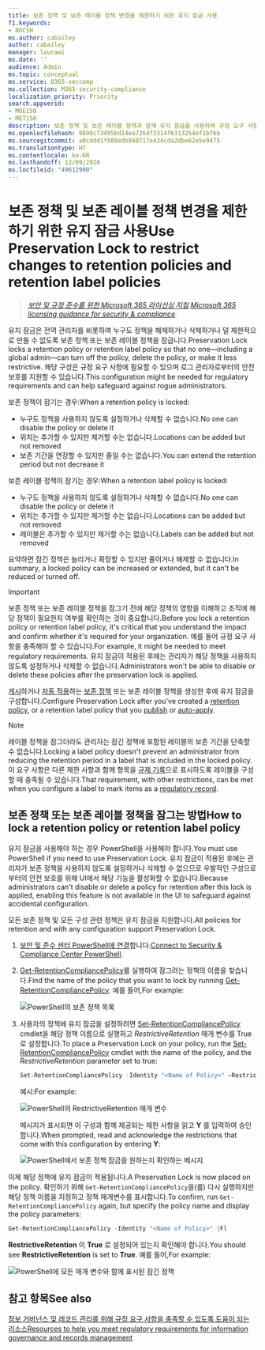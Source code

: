 ```yaml
---
title: 보존 정책 및 보존 레이블 정책 변경을 제한하기 위한 유지 잠금 사용
f1.keywords:
- NOCSH
ms.author: cabailey
author: cabailey
manager: laurawi
ms.date: ''
audience: Admin
ms.topic: conceptual
ms.service: O365-seccomp
ms.collection: M365-security-compliance
localization_priority: Priority
search.appverid:
- MOE150
- MET150
description: 보존 정책 및 보존 레이블 정책과 함께 유지 잠금을 사용하여 규정 요구 사항을 충족하고 로그 관리자로부터의 안전 보호를 지원합니다.
ms.openlocfilehash: 9890c73495bd14ea7264f3314f6313254ef1bf6b
ms.sourcegitcommit: a0cddd1f888edb940717e434cda2dbe62e5e9475
ms.translationtype: HT
ms.contentlocale: ko-KR
ms.lasthandoff: 12/09/2020
ms.locfileid: "49612990"
---
```

# <a name="use-preservation-lock-to-restrict-changes-to-retention-policies-and-retention-label-policies"></a><span data-ttu-id="20e60-103">보존 정책 및 보존 레이블 정책 변경을 제한하기 위한 유지 잠금 사용</span><span class="sxs-lookup"><span data-stu-id="20e60-103">Use Preservation Lock to restrict changes to retention policies and retention label policies</span></span>

><span data-ttu-id="20e60-104">*[보안 및 규정 준수를 위한 Microsoft 365 라이선싱 지침](https://aka.ms/ComplianceSD).*</span><span class="sxs-lookup"><span data-stu-id="20e60-104">*[Microsoft 365 licensing guidance for security & compliance](https://aka.ms/ComplianceSD).*</span></span>

<span data-ttu-id="20e60-105">유지 잠금은 전역 관리자를 비롯하여 누구도 정책을 해제하거나 삭제하거나 덜 제한적으로 만들 수 없도록 보존 정책 또는 보존 레이블 정책을 잠급니다.</span><span class="sxs-lookup"><span data-stu-id="20e60-105">Preservation Lock locks a retention policy or retention label policy so that no one—including a global admin—can turn off the policy, delete the policy, or make it less restrictive.</span></span> <span data-ttu-id="20e60-106">해당 구성은 규정 요구 사항에 필요할 수 있으며 로그 관리자로부터의 안전 보호를 지원할 수 있습니다.</span><span class="sxs-lookup"><span data-stu-id="20e60-106">This configuration might be needed for regulatory requirements and can help safeguard against rogue administrators.</span></span>

<span data-ttu-id="20e60-107">보존 정책이 잠기는 경우:</span><span class="sxs-lookup"><span data-stu-id="20e60-107">When a retention policy is locked:</span></span>

- <span data-ttu-id="20e60-108">누구도 정책을 사용하지 않도록 설정하거나 삭제할 수 없습니다.</span><span class="sxs-lookup"><span data-stu-id="20e60-108">No one can disable the policy or delete it</span></span>
- <span data-ttu-id="20e60-109">위치는 추가할 수 있지만 제거할 수는 없습니다.</span><span class="sxs-lookup"><span data-stu-id="20e60-109">Locations can be added but not removed</span></span>
- <span data-ttu-id="20e60-110">보존 기간을 연장할 수 있지만 줄일 수는 없습니다.</span><span class="sxs-lookup"><span data-stu-id="20e60-110">You can extend the retention period but not decrease it</span></span>

<span data-ttu-id="20e60-111">보존 레이블 정책이 잠기는 경우:</span><span class="sxs-lookup"><span data-stu-id="20e60-111">When a retention label policy is locked:</span></span>

- <span data-ttu-id="20e60-112">누구도 정책을 사용하지 않도록 설정하거나 삭제할 수 없습니다.</span><span class="sxs-lookup"><span data-stu-id="20e60-112">No one can disable the policy or delete it</span></span>
- <span data-ttu-id="20e60-113">위치는 추가할 수 있지만 제거할 수는 없습니다.</span><span class="sxs-lookup"><span data-stu-id="20e60-113">Locations can be added but not removed</span></span>
- <span data-ttu-id="20e60-114">레이블은 추가할 수 있지만 제거할 수는 없습니다.</span><span class="sxs-lookup"><span data-stu-id="20e60-114">Labels can be added but not removed</span></span>

<span data-ttu-id="20e60-115">요약하면 잠긴 정책은 늘리거나 확장할 수 있지만 줄이거나 해제할 수 없습니다.</span><span class="sxs-lookup"><span data-stu-id="20e60-115">In summary, a locked policy can be increased or extended, but it can't be reduced or turned off.</span></span>

> [!IMPORTANT]
> <span data-ttu-id="20e60-116">보존 정책 또는 보존 레이블 정책을 잠그기 전에 해당 정책의 영향을 이해하고 조직에 해당 정책이 필요한지 여부를 확인하는 것이 중요합니다.</span><span class="sxs-lookup"><span data-stu-id="20e60-116">Before you lock a retention policy or retention label policy, it's critical that you understand the impact and confirm whether it's required for your organization.</span></span> <span data-ttu-id="20e60-117">예를 들어 규정 요구 사항을 충족해야 할 수 있습니다.</span><span class="sxs-lookup"><span data-stu-id="20e60-117">For example, it might be needed to meet regulatory requirements.</span></span> <span data-ttu-id="20e60-118">유지 잠금이 적용된 후에는 관리자가 해당 정책을 사용하지 않도록 설정하거나 삭제할 수 없습니다.</span><span class="sxs-lookup"><span data-stu-id="20e60-118">Administrators won't be able to disable or delete these policies after the preservation lock is applied.</span></span>

<span data-ttu-id="20e60-119">[게시](create-apply-retention-labels.md)하거나 [자동 적용](apply-retention-labels-automatically.md)하는 [보존 정책](create-retention-policies.md) 또는 보존 레이블 정책을 생성한 후에 유지 잠금을 구성합니다.</span><span class="sxs-lookup"><span data-stu-id="20e60-119">Configure Preservation Lock after you've created a [retention policy](create-retention-policies.md), or a retention label policy that you [publish](create-apply-retention-labels.md) or [auto-apply](apply-retention-labels-automatically.md).</span></span> 

> [!NOTE]
> <span data-ttu-id="20e60-120">레이블 정책을 잠그더라도 관리자는 잠긴 정책에 포함된 레이블의 보존 기간을 단축할 수 없습니다.</span><span class="sxs-lookup"><span data-stu-id="20e60-120">Locking a label policy doesn't prevent an administrator from reducing the retention period in a label that is included in the locked policy.</span></span> <span data-ttu-id="20e60-121">이 요구 사항은 다른 제한 사항과 함께 항목을 [규제 기록](records-management.md#records)으로 표시하도록 레이블을 구성할 때 충족될 수 있습니다.</span><span class="sxs-lookup"><span data-stu-id="20e60-121">That requirement, with other restrictions, can be met when you configure a label to mark items as a [regulatory record](records-management.md#records).</span></span>

## <a name="how-to-lock-a-retention-policy-or-retention-label-policy"></a><span data-ttu-id="20e60-122">보존 정책 또는 보존 레이블 정책을 잠그는 방법</span><span class="sxs-lookup"><span data-stu-id="20e60-122">How to lock a retention policy or retention label policy</span></span>

<span data-ttu-id="20e60-123">유지 잠금을 사용해야 하는 경우 PowerShell을 사용해야 합니다.</span><span class="sxs-lookup"><span data-stu-id="20e60-123">You must use PowerShell if you need to use Preservation Lock.</span></span> <span data-ttu-id="20e60-124">유지 잠금이 적용된 후에는 관리자가 보존 정책을 사용하지 않도록 설정하거나 삭제할 수 없으므로 우발적인 구성으로부터의 안전 보호를 위해 UI에서 해당 기능을 활성화할 수 없습니다.</span><span class="sxs-lookup"><span data-stu-id="20e60-124">Because administrators can't disable or delete a policy for retention after this lock is applied, enabling this feature is not available in the UI to safeguard against accidental configuration.</span></span>

<span data-ttu-id="20e60-125">모든 보존 정책 및 모든 구성 관련 정책은 유지 잠금을 지원합니다.</span><span class="sxs-lookup"><span data-stu-id="20e60-125">All policies for retention and with any configuration support Preservation Lock.</span></span>

1. <span data-ttu-id="20e60-126">[보안 및 준수 센터 PowerShell에 연결](https://docs.microsoft.com/powershell/exchange/connect-to-scc-powershell)합니다.</span><span class="sxs-lookup"><span data-stu-id="20e60-126">[Connect to Security & Compliance Center PowerShell](https://docs.microsoft.com/powershell/exchange/connect-to-scc-powershell).</span></span>

2. <span data-ttu-id="20e60-127">[Get-RetentionCompliancePolicy](https://docs.microsoft.com/powershell/module/exchange/get-retentioncompliancepolicy)를 실행하여 잠그려는 정책의 이름을 찾습니다.</span><span class="sxs-lookup"><span data-stu-id="20e60-127">Find the name of the policy that you want to lock by running [Get-RetentionCompliancePolicy](https://docs.microsoft.com/powershell/module/exchange/get-retentioncompliancepolicy).</span></span> <span data-ttu-id="20e60-128">예를 들어,</span><span class="sxs-lookup"><span data-stu-id="20e60-128">For example:</span></span>
    
   ![PowerShell의 보존 정책 목록](../media/retention-policy-preservation-lock-get-retentioncompliancepolicy.PNG)

3. <span data-ttu-id="20e60-130">사용자의 정책에 유지 잠금을 설정하려면 [Set-RetentionCompliancePolicy](https://docs.microsoft.com/powershell/module/exchange/set-retentioncompliancepolicy) cmdlet을 해당 정책 이름으로 실행하고 *RestrictiveRetention* 매개 변수를 True로 설정합니다.</span><span class="sxs-lookup"><span data-stu-id="20e60-130">To place a Preservation Lock on your policy, run the [Set-RetentionCompliancePolicy](https://docs.microsoft.com/powershell/module/exchange/set-retentioncompliancepolicy) cmdlet with the name of the policy, and the *RestrictiveRetention* parameter set to true:</span></span>
    
    ```powershell
    Set-RetentionCompliancePolicy -Identity "<Name of Policy>" –RestrictiveRetention $true
    ```
    
    <span data-ttu-id="20e60-131">예시:</span><span class="sxs-lookup"><span data-stu-id="20e60-131">For example:</span></span>
    
    ![PowerShell의 RestrictiveRetention 매개 변수](../media/retention-policy-preservation-lock-restrictiveretention.PNG)
    
     <span data-ttu-id="20e60-133">메시지가 표시되면 이 구성과 함께 제공되는 제한 사항을 읽고 **Y** 를 입력하여 승인합니다.</span><span class="sxs-lookup"><span data-stu-id="20e60-133">When prompted, read and acknowledge the restrictions that come with this configuration by entering **Y**:</span></span>
    
   ![PowerShell에서 보존 정책 잠금을 원하는지 확인하는 메시지](../media/retention-policy-preservation-lock-confirmation-prompt.PNG)

<span data-ttu-id="20e60-135">이제 해당 정책에 유지 잠금이 적용됩니다.</span><span class="sxs-lookup"><span data-stu-id="20e60-135">A Preservation Lock is now placed on the policy.</span></span> <span data-ttu-id="20e60-136">확인하기 위해 `Get-RetentionCompliancePolicy`을(를) 다시 실행하지만 해당 정책 이름을 지정하고 정책 매개변수를 표시합니다.</span><span class="sxs-lookup"><span data-stu-id="20e60-136">To confirm, run `Get-RetentionCompliancePolicy` again, but specify the policy name and display the policy parameters:</span></span>

```powershell
Get-RetentionCompliancePolicy -Identity "<Name of Policy>" |Fl
```

<span data-ttu-id="20e60-137">**RestrictiveRetention** 이 **True** 로 설정되어 있는지 확인해야 합니다.</span><span class="sxs-lookup"><span data-stu-id="20e60-137">You should see **RestrictiveRetention** is set to **True**.</span></span> <span data-ttu-id="20e60-138">예를 들어,</span><span class="sxs-lookup"><span data-stu-id="20e60-138">For example:</span></span>

![PowerShell에 모든 매개 변수와 함께 표시된 잠긴 정책](../media/retention-policy-preservation-lock-locked-policy.PNG)

## <a name="see-also"></a><span data-ttu-id="20e60-140">참고 항목</span><span class="sxs-lookup"><span data-stu-id="20e60-140">See also</span></span>

[<span data-ttu-id="20e60-141">정보 거버넌스 및 레코드 관리를 위해 규정 요구 사항을 충족할 수 있도록 도움이 되는 리소스</span><span class="sxs-lookup"><span data-stu-id="20e60-141">Resources to help you meet regulatory requirements for information governance and records management</span></span>](retention-regulatory-requirements.md)

